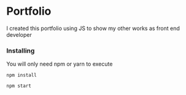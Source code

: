 # Portfolio

I created this portfolio using JS to show my other works as front end developer

### Installing

You will only need npm or yarn to execute 

```
npm install
```

```
npm start
```

